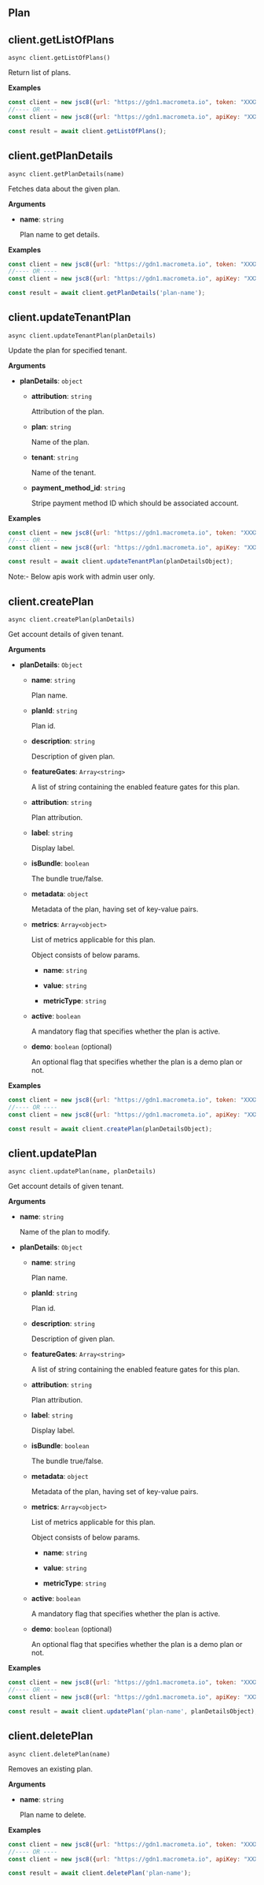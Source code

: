 ## Plan

## client.getListOfPlans

`async client.getListOfPlans()`

Return list of plans.

**Examples**

```js
const client = new jsc8({url: "https://gdn1.macrometa.io", token: "XXXX"});
//---- OR ----
const client = new jsc8({url: "https://gdn1.macrometa.io", apiKey: "XXXX"});

const result = await client.getListOfPlans();
```

## client.getPlanDetails

`async client.getPlanDetails(name)`

Fetches data about the given plan.

**Arguments**

- **name**: `string`

    Plan name to get details.

**Examples**

```js
const client = new jsc8({url: "https://gdn1.macrometa.io", token: "XXXX"});
//---- OR ----
const client = new jsc8({url: "https://gdn1.macrometa.io", apiKey: "XXXX"});

const result = await client.getPlanDetails('plan-name');
```

## client.updateTenantPlan

`async client.updateTenantPlan(planDetails)`

Update the plan for specified tenant.

**Arguments**

- **planDetails**: `object`

   - **attribution**: `string`

      Attribution of the plan.

   - **plan**: `string`

      Name of the plan.

   - **tenant**: `string`

      Name of the tenant.

   - **payment_method_id**: `string`

     Stripe payment method ID which should be associated account.


**Examples**

```js
const client = new jsc8({url: "https://gdn1.macrometa.io", token: "XXXX"});
//---- OR ----
const client = new jsc8({url: "https://gdn1.macrometa.io", apiKey: "XXXX"});

const result = await client.updateTenantPlan(planDetailsObject);
```

Note:- Below apis work with admin user only.

## client.createPlan

`async client.createPlan(planDetails)`

Get account details of given tenant.

**Arguments**

- **planDetails**: `Object`

    - **name**: `string`

        Plan name.

    - **planId**: `string`

        Plan id.

    - **description**: `string`

        Description of given plan.

    - **featureGates**: `Array<string>`

        A list of string containing the enabled feature gates for this plan.

    - **attribution**: `string`

        Plan attribution.

    - **label**: `string`

        Display label.

    - **isBundle**: `boolean`

        The bundle true/false.

    - **metadata**: `object`

        Metadata of the plan, having set of key-value pairs.

    - **metrics**: `Array<object>`

        List of metrics applicable for this plan.

        Object consists of below params.

        - **name**: `string`

        - **value**: `string`

        - **metricType**: `string`

    - **active**: `boolean`

         A mandatory flag that specifies whether the plan is active.

    - **demo**: `boolean` (optional)

        An optional flag that specifies whether the plan is a demo plan or not.

**Examples**

```js
const client = new jsc8({url: "https://gdn1.macrometa.io", token: "XXXX"});
//---- OR ----
const client = new jsc8({url: "https://gdn1.macrometa.io", apiKey: "XXXX"});

const result = await client.createPlan(planDetailsObject);
```

## client.updatePlan

`async client.updatePlan(name, planDetails)`

Get account details of given tenant.

**Arguments**

- **name**: `string`

    Name of the plan to modify.

- **planDetails**: `Object`

    - **name**: `string`

        Plan name.

    - **planId**: `string`

        Plan id.

    - **description**: `string`

        Description of given plan.

    - **featureGates**: `Array<string>`

        A list of string containing the enabled feature gates for this plan.

    - **attribution**: `string`

        Plan attribution.

    - **label**: `string`

        Display label.

    - **isBundle**: `boolean`

        The bundle true/false.

    - **metadata**: `object`

        Metadata of the plan, having set of key-value pairs.

    - **metrics**: `Array<object>`

        List of metrics applicable for this plan.

        Object consists of below params.

        - **name**: `string`

        - **value**: `string`

        - **metricType**: `string`

    - **active**: `boolean`

         A mandatory flag that specifies whether the plan is active.

    - **demo**: `boolean` (optional)

        An optional flag that specifies whether the plan is a demo plan or not.

**Examples**

```js
const client = new jsc8({url: "https://gdn1.macrometa.io", token: "XXXX"});
//---- OR ----
const client = new jsc8({url: "https://gdn1.macrometa.io", apiKey: "XXXX"});

const result = await client.updatePlan('plan-name', planDetailsObject);
```

## client.deletePlan

`async client.deletePlan(name)`

Removes an existing plan.

**Arguments**

- **name**: `string`

    Plan name to delete.

**Examples**

```js
const client = new jsc8({url: "https://gdn1.macrometa.io", token: "XXXX"});
//---- OR ----
const client = new jsc8({url: "https://gdn1.macrometa.io", apiKey: "XXXX"});

const result = await client.deletePlan('plan-name');
```
